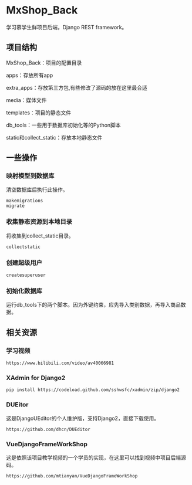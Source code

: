 # MxShop_Back
学习慕学生鲜项目后端，Django REST framework。
## 项目结构
MxShop_Back：项目的配置目录

apps：存放所有app

extra_apps：存放第三方包,有些修改了源码的放在这里最合适

media：媒体文件

templates：项目的静态文件

db_tools：一些用于数据库初始化等的Python脚本

static和collect_static：存放本地静态文件
## 一些操作
### 映射模型到数据库
清空数据库后执行此操作。
```
makemigrations
migrate
```
### 收集静态资源到本地目录
将收集到collect_static目录。
```
collectstatic
```
### 创建超级用户
```
createsuperuser
```
### 初始化数据库
运行db_tools下的两个脚本。因为外键约束，应先导入类别数据，再导入商品数据。
## 相关资源
### 学习视频
```
https://www.bilibili.com/video/av40066981
```
### XAdmin for Django2
```
pip install https://codeload.github.com/sshwsfc/xadmin/zip/django2
```
### DUEitor
这是DjangoUEditor的个人维护版，支持Django2，直接下载使用。
```
https://github.com/dhcn/DUEditor
```
### VueDjangoFrameWorkShop
这是依照该项目教学视频的一个学员的实现，在这里可以找到视频中项目后端源码。
```
https://github.com/mtianyan/VueDjangoFrameWorkShop
```
